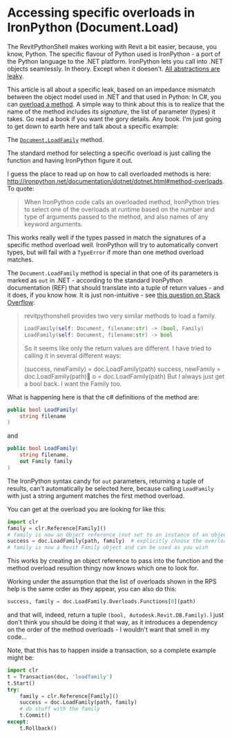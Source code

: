 # Accessing specific overloads in IronPython (Document.Load)

The RevitPythonShell makes working with Revit a bit easier, because, you know, Python. The specific flavour of Python used is IronPython - a port of the Python language to the .NET platform. IronPython lets you call into .NET objects seamlessly. In theory. Except when it doesen't. [All abstractions are leaky](http://www.joelonsoftware.com/articles/LeakyAbstractions.html).

This article is all about a specific leak, based on an impedance mismatch between the object model used in .NET and that used in Python: In C#, you can [overload a method](https://msdn.microsoft.com/en-us/library/ms229029%28v=vs.110%29.aspx). A simple way to think about this is to realize that the name of the method includes its *signature*, the list of parameter (types) it takes. Go read a book if you want the gory details. Any book. I'm just going to get down to earth here and talk about a specific example:

The [`Document.LoadFamily`](http://revitapisearch.com/html/2966229b-60b0-404d-5ffe-e4c4d85d2d7a.htm) method.

The standard method for selecting a specific overload is just calling the function and having IronPython figure it out.

I guess the place to read up on how to call overloaded methods is here: http://ironpython.net/documentation/dotnet/dotnet.html#method-overloads. To quote: 

> When IronPython code calls an overloaded method, IronPython tries to select one of the overloads at runtime based on the number and type of arguments passed to the method, and also names of any keyword arguments.

This works really well if the types passed in match the signatures of a specific method overload well. IronPython will try to automatically convert types, but will fail with a `TypeError` if more than one method overload matches.

The `Document.LoadFamily` method is special in that one of its parameters is marked as `out` in .NET - according to the standard IronPython documentation (REF) that should translate into a tuple of return values - and it does, if you know how. It is just non-intuitive - see [this question on Stack Overflow](http://stackoverflow.com/questions/31471089/how-to-pick-the-right-loadfamily-function-in-revitpythonshell):

> revitpythonshell provides two very similar methods to load a family.
>
>```python
>LoadFamily(self: Document, filename:str) -> (bool, Family)
>LoadFamily(self: Document, filename:str) -> bool
>```
>
>So it seems like only the return values are different. I have tried to calling it in several different ways:
>
>(success, newFamily) = doc.LoadFamily(path)
>success, newFamily = doc.LoadFamily(path)
>o = doc.LoadFamily(path)
>But I always just get a bool back. I want the Family too.

What is happening here is that the c# definitions of the method are:

```c#
public bool LoadFamily(
	string filename
)
```
and
```c#
public bool LoadFamily(
	string filename,
	out Family family
)
```

The IronPython syntax candy for `out` parameters, returning a tuple of results, can't automatically be selected here, because calling `LoadFamily` with just a string argument matches the first method overload. 

You can get at the overload you are looking for like this:

```python
import clr
family = clr.Reference[Family]()
# family is now an Object reference (not set to an instance of an object!)
success = doc.LoadFamily(path, family)  # explicitly choose the overload
# family is now a Revit Family object and can be used as you wish
```
This works by creating an object reference to pass into the function and the method overload resultion thingy now knows which one to look for.

Working under the assumption that the list of overloads shown in the RPS help is the same order as they appear, you can also do this:

```python
success, family = doc.LoadFamily.Overloads.Functions[0](path)
```

and that will, indeed, return a tuple `(bool, Autodesk.Revit.DB.Family)`. I just don't think you should be doing it that way, as it introduces a dependency on the order of the method overloads - I wouldn't want that smell in my code...

Note, that this has to happen inside a transaction, so a complete example might be:

```python
import clr
t = Transaction(doc, 'loadfamily')
t.Start()
try:
	family = clr.Reference[Family]()
    success = doc.LoadFamily(path, family)
    # do stuff with the family
    t.Commit()
except:
    t.Rollback()
```
